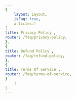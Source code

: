 ```yaml
---
{
    layout: Layout,
    isFaq: true,
    articles:[
{
title: Privacy Policy ,
router: /faq/privacy-policy,
},
{
title: Refund Policy ,
router: /faq/refund-policy,
},
{
title: Terms Of Service ,
router: /faq/terms-of-service,
}
    ]
}
---
```

